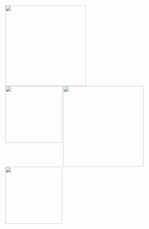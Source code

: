 <!--
**amritendunath/amritendunath** is a ✨ _special_ ✨ repository because its `README.md` (this file) appears on your GitHub profile.

Here are some ideas to get you started:

- 🔭 I’m currently working on ...
- 🌱 I’m currently learning ...
- 👯 I’m looking to collaborate on ...
- 🤔 I’m looking for help with ...
- 💬 Ask me about ...
- 📫 How to reach me: ...
- 😄 Pronouns: ...
- ⚡ Fun fact: ...
-->
<a>
  <img height=255 align="left" src="https://leetcard.jacoblin.cool/amritendunath?ext=heatmap"/>
</a>
<a>
  <img height=255 align="center" src="https://codeforces-readme-stats.vercel.app/api/card?username=amritendunath&theme=transparent"/>
</a>

<a href="https://github.com/amritendunath/github-readme-stats">
  <img height="180" align="left" src="https://github-readme-stats.vercel.app/api?username=amritendunath&show_icons=true&theme=transparent"/>
</a>
<a href="https://github.com/amritendunath/github-readme-stats">
  <img height=180 align="center" src="https://github-readme-stats.vercel.app/api/top-langs?username=amritendunath&layout=compact&langs_count=8&card_width=320&theme=transparent" />
</a>
